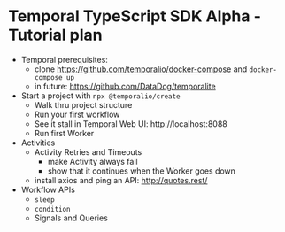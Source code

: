 # Temporal TypeScript SDK Alpha - Tutorial plan

- Temporal prerequisites:
  - clone https://github.com/temporalio/docker-compose and `docker-compose up`
  - in future: https://github.com/DataDog/temporalite
- Start a project with `npx @temporalio/create`
  - Walk thru project structure
  - Run your first workflow
  - See it stall in Temporal Web UI: http://localhost:8088
  - Run first Worker
- Activities
  - Activity Retries and Timeouts
    - make Activity always fail
    - show that it continues when the Worker goes down
  - install axios and ping an API: http://quotes.rest/
- Workflow APIs
  - `sleep`
  - `condition`
  - Signals and Queries